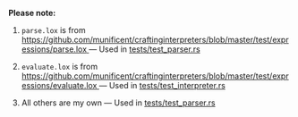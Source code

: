 <!--
Date Created: 12/07/2025.
-->

**Please note:**

1. `parse.lox` is from 
[ https://github.com/munificent/craftinginterpreters/blob/master/test/expressions/parse.lox ](https://github.com/munificent/craftinginterpreters/blob/master/test/expressions/parse.lox) — Used in [tests/test_parser.rs](https://github.com/behai-nguyen/rlox/blob/main/tests/test_parser.rs)

2. `evaluate.lox` is from 
[ https://github.com/munificent/craftinginterpreters/blob/master/test/expressions/evaluate.lox ](https://github.com/munificent/craftinginterpreters/blob/master/test/expressions/evaluate.lox) — Used in [tests/test_interpreter.rs](https://github.com/behai-nguyen/rlox/blob/main/tests/test_interpreter.rs)

3. All others are my own — Used in [tests/test_parser.rs](https://github.com/behai-nguyen/rlox/blob/main/tests/test_parser.rs)